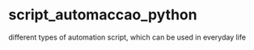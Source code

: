 # script_automaccao_python
different types of automation script, which can be used in everyday life
